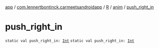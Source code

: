 [app](../../../index.md) / [com.lennertbontinck.carmeetsandroidapp](../../index.md) / [R](../index.md) / [anim](index.md) / [push_right_in](./push_right_in.md)

# push_right_in

`static val push_right_in: `[`Int`](https://kotlinlang.org/api/latest/jvm/stdlib/kotlin/-int/index.html)
`static val push_right_in: `[`Int`](https://kotlinlang.org/api/latest/jvm/stdlib/kotlin/-int/index.html)